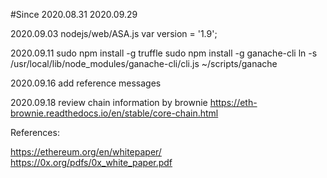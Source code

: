 #Since 2020.08.31
2020.09.29

2020.09.03
nodejs/web/ASA.js
var version = '1.9';


2020.09.11
sudo npm install -g truffle
sudo npm install -g ganache-cli
ln -s /usr/local/lib/node_modules/ganache-cli/cli.js ~/scripts/ganache


2020.09.16
add reference messages

2020.09.18
review chain information by brownie
https://eth-brownie.readthedocs.io/en/stable/core-chain.html


References:

https://ethereum.org/en/whitepaper/
https://0x.org/pdfs/0x_white_paper.pdf

